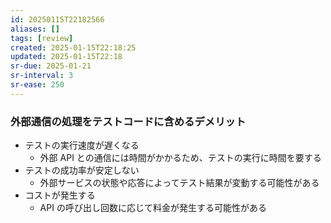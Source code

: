 ```yaml
---
id: 20250115T22182566
aliases: []
tags: [review]
created: 2025-01-15T22:18:25
updated: 2025-01-15T22:18
sr-due: 2025-01-21
sr-interval: 3
sr-ease: 250
---
```


### 外部通信の処理をテストコードに含めるデメリット

- テストの実行速度が遅くなる
    - 外部 API との通信には時間がかかるため、テストの実行に時間を要する
- テストの成功率が安定しない
    - 外部サービスの状態や応答によってテスト結果が変動する可能性がある
- コストが発生する
    - API の呼び出し回数に応じて料金が発生する可能性がある
